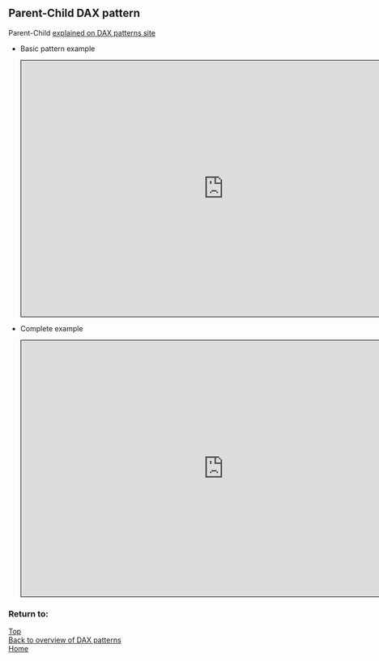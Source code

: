 <style>
    iframe {
      border: 1px solid black;
      width: 800px;
      height: 506px;
    }
</style>

## Parent-Child DAX pattern


Parent-Child	[explained on DAX patterns site](https://www.daxpatterns.com/parent-child-hierarchies/)

- Basic pattern example
    
    <iframe id="iframe-pc1" title="Parent-Child-basic" importance="low" allow="fullscreen"
    src="https://app.powerbi.com/view?r=eyJrIjoiYTk0ZTQ2ZTAtYzgwMi00MGJiLWJlNzEtNWU2NTE3ZjdlOTMzIiwidCI6Ijg1OTBlYTFlLTdiMjctNDJlNS04MTdmLTZjOGYzNzE5ZjMxNCJ9"></iframe>

  
- Complete example
    
    <iframe id="iframe-pc2" title="Parent-Child-complete" importance="low" allow="fullscreen"
    src="https://app.powerbi.com/view?r=eyJrIjoiYWE0ZTg3ZjAtMDU1YS00YzlkLWJiOGMtNjI5NmI4YzZjZmRlIiwidCI6Ijg1OTBlYTFlLTdiMjctNDJlNS04MTdmLTZjOGYzNzE5ZjMxNCJ9"></iframe>

### Return to: 
[Top](#parent-child-dax-pattern)  
[Back to overview of DAX patterns](/Power-BI-samples-DAX-patterns)  
[Home](/.)
